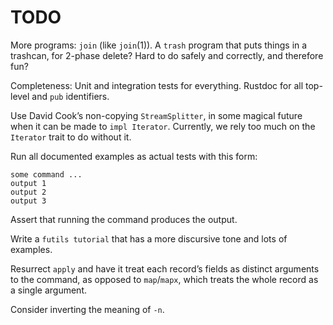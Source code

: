 # TODO

More programs: `join` (like `join`(1)). A `trash` program that puts things in a
trashcan, for 2-phase delete? Hard to do safely and correctly, and therefore
fun?

Completeness: Unit and integration tests for everything. Rustdoc for all
top-level and `pub` identifiers.

Use David Cook’s non-copying `StreamSplitter`, in some magical future when it
can be made to `impl Iterator`. Currently, we rely too much on the `Iterator`
trait to do without it.

Run all documented examples as actual tests with this form:

```
some command ...
output 1
output 2
output 3
```

Assert that running the command produces the output.

Write a `futils tutorial` that has a more discursive tone and lots of examples.

Resurrect `apply` and have it treat each record’s fields as distinct arguments
to the command, as opposed to `map`/`mapx`, which treats the whole record as a
single argument.

Consider inverting the meaning of `-n`.
